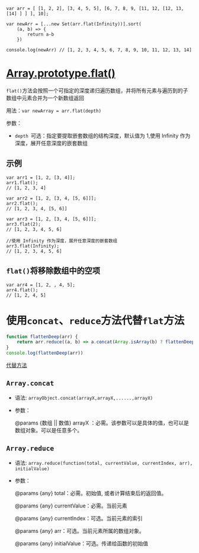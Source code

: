 ```
var arr = [ [1, 2, 2], [3, 4, 5, 5], [6, 7, 8, 9, [11, 12, [12, 13, [14] ] ] ], 10];

var newArr = [...new Set(arr.flat(Infinity))].sort(
    (a, b) => {
        return a-b
    })

console.log(newArr) // [1, 2, 3, 4, 5, 6, 7, 8, 9, 10, 11, 12, 13, 14]
```

# [Array.prototype.flat()](https://developer.mozilla.org/zh-CN/docs/Web/JavaScript/Reference/Global_Objects/Array/flat)

`flat()`方法会按照一个可指定的深度递归遍历数组，并将所有元素与遍历到的子数组中元素合并为一个新数组返回

用法：`var newArray = arr.flat(depth)`

参数：

  - `depth `可选：指定要提取嵌套数组的结构深度，默认值为 1,使用 Infinity 作为深度，展开任意深度的嵌套数组

## 示例

```
var arr1 = [1, 2, [3, 4]];
arr1.flat(); 
// [1, 2, 3, 4]

var arr2 = [1, 2, [3, 4, [5, 6]]];
arr2.flat();
// [1, 2, 3, 4, [5, 6]]

var arr3 = [1, 2, [3, 4, [5, 6]]];
arr3.flat(2);
// [1, 2, 3, 4, 5, 6]

//使用 Infinity 作为深度，展开任意深度的嵌套数组
arr3.flat(Infinity); 
// [1, 2, 3, 4, 5, 6]
```

## `flat()`将移除数组中的空项

```
var arr4 = [1, 2, , 4, 5];
arr4.flat();
// [1, 2, 4, 5]
```

# 使用`concat`、`reduce`方法代替`flat`方法

```javascript
function flattenDeep(arr) {
    return arr.reduce((a, b) => a.concat(Array.isArray(b) ? flattenDeep(b) : b), [])
}
console.log(flattenDeep(arr))
```

[代替方法](https://developer.mozilla.org/zh-CN/docs/Web/JavaScript/Reference/Global_Objects/Array/flat)

## `Array.concat`

- 语法: `arrayObject.concat(arrayX,arrayX,......,arrayX)`

- 参数：
  
  @params {数组 || 数值} arrayX ：必需。该参数可以是具体的值，也可以是数组对象。可以是任意多个。

## `Array.reduce`

- 语法: `array.reduce(function(total, currentValue, currentIndex, arr), initialValue)`

- 参数：
  
  @params {any} total：必需。初始值, 或者计算结束后的返回值。
  
  @params {any} currentValue：必需。当前元素
  
  @params {any} currentIndex：可选。当前元素的索引
  
  @params {any} arr：可选。当前元素所属的数组对象。
  
  @params {any} initialValue：可选。传递给函数的初始值
  
  
